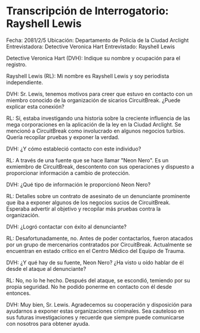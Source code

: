 # Transcripción de Interrogatorio: Rayshell Lewis

Fecha: 2081/2/5
Ubicación: Departamento de Policía de la Ciudad Arclight
Entrevistadora: Detective Veronica Hart
Entrevistado: Rayshell Lewis

Detective Veronica Hart (DVH): Indique su nombre y ocupación para el registro.

Rayshell Lewis (RL): Mi nombre es Rayshell Lewis y soy periodista independiente.

DVH: Sr. Lewis, tenemos motivos para creer que estuvo en contacto con un miembro conocido de la organización de sicarios CircuitBreak. ¿Puede explicar esta conexión?

RL: Sí, estaba investigando una historia sobre la creciente influencia de las mega corporaciones en la aplicación de la ley en la Ciudad Arclight. Se mencionó a CircuitBreak como involucrado en algunos negocios turbios. Quería recopilar pruebas y exponer la verdad.

DVH: ¿Y cómo estableció contacto con este individuo?

RL: A través de una fuente que se hace llamar "Neon Nero". Es un exmiembro de CircuitBreak, descontento con sus operaciones y dispuesto a proporcionar información a cambio de protección.

DVH: ¿Qué tipo de información le proporcionó Neon Nero?

RL: Detalles sobre un contrato de asesinato de un denunciante prominente que iba a exponer algunos de los negocios sucios de CircuitBreak. Esperaba advertir al objetivo y recopilar más pruebas contra la organización.

DVH: ¿Logró contactar con éxito al denunciante?

RL: Desafortunadamente, no. Antes de poder contactarlos, fueron atacados por un grupo de mercenarios contratados por CircuitBreak. Actualmente se encuentran en estado crítico en el Centro Médico del Equipo de Trauma.

DVH: ¿Y qué hay de su fuente, Neon Nero? ¿Ha visto u oído hablar de él desde el ataque al denunciante?

RL: No, no lo he hecho. Después del ataque, se escondió, temiendo por su propia seguridad. No he podido ponerme en contacto con él desde entonces.

DVH: Muy bien, Sr. Lewis. Agradecemos su cooperación y disposición para ayudarnos a exponer estas organizaciones criminales. Sea cauteloso en sus futuras investigaciones y recuerde que siempre puede comunicarse con nosotros para obtener ayuda.
